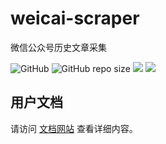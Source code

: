 # weicai-scraper
微信公众号历史文章采集

![GitHub](https://img.shields.io/github/license/lunnlew/weicai-scraper)
![GitHub repo size](https://img.shields.io/github/repo-size/lunnlew/weicai-scraper)
![](https://github.com/lunnlew/weicai-scraper/workflows/Release%20Build/badge.svg)
[![](https://david-dm.org/lunnlew/weicai-scraper/dev-status.svg)](https://david-dm.org/lunnlew/weicai-scraper?type=dev)

## 用户文档
请访问 [文档网站](https://weicai.karoy.cn/) 查看详细内容。
